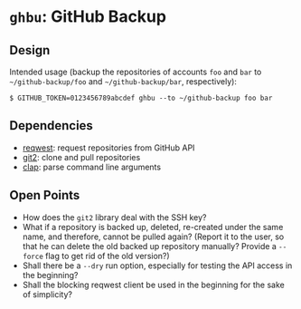 # `ghbu`: GitHub Backup

## Design

Intended usage (backup the repositories of accounts `foo` and `bar` to
`~/github-backup/foo` and `~/github-backup/bar`, respectively):

    $ GITHUB_TOKEN=0123456789abcdef ghbu --to ~/github-backup foo bar

## Dependencies

- [reqwest](https://crates.io/crates/reqwest): request repositories from GitHub API
- [git2](https://docs.rs/git2/latest/git2/): clone and pull repositories
- [clap](https://crates.io/crates/clap): parse command line arguments

## Open Points

- How does the `git2` library deal with the SSH key?
- What if a repository is backed up, deleted, re-created under the same name,
  and therefore, cannot be pulled again? (Report it to the user, so that he can
  delete the old backed up repository manually? Provide a `--force` flag to get
  rid of the old version?)
- Shall there be a `--dry` run option, especially for testing the API access in
  the beginning?
- Shall the blocking reqwest client be used in the beginning for the sake of
  simplicity?
